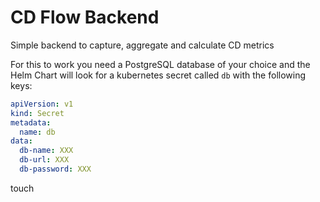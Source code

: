 # CD Flow Backend

Simple backend to capture, aggregate and calculate CD metrics

For this to work you need a PostgreSQL database of your choice and the Helm Chart will look for a kubernetes secret called `db` with the following keys:

```yaml
apiVersion: v1
kind: Secret
metadata:
  name: db
data:
  db-name: XXX 
  db-url: XXX
  db-password: XXX
```

touch 
